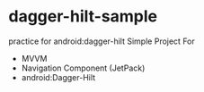 # dagger-hilt-sample
practice for android:dagger-hilt
Simple Project For
 - MVVM
 - Navigation Component (JetPack)
 - android:Dagger-Hilt
